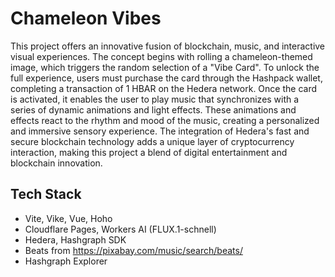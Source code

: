 # Chameleon Vibes
This project offers an innovative fusion of blockchain, music, and interactive visual experiences. The concept begins with rolling a chameleon-themed image, which triggers the random selection of a "Vibe Card". To unlock the full experience, users must purchase the card through the Hashpack wallet, completing a transaction of 1 HBAR on the Hedera network. Once the card is activated, it enables the user to play music that synchronizes with a series of dynamic animations and light effects. These animations and effects react to the rhythm and mood of the music, creating a personalized and immersive sensory experience. The integration of Hedera's fast and secure blockchain technology adds a unique layer of cryptocurrency interaction, making this project a blend of digital entertainment and blockchain innovation.

## Tech Stack  
- Vite, Vike, Vue, Hoho  
- Cloudflare Pages, Workers AI (FLUX.1-schnell)
- Hedera, Hashgraph SDK
- Beats from https://pixabay.com/music/search/beats/
- Hashgraph Explorer
